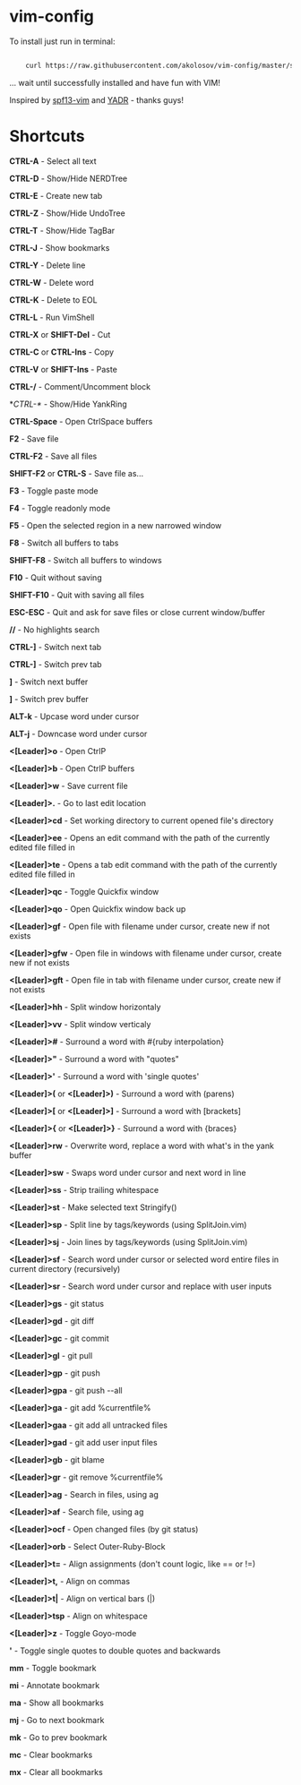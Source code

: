 vim-config
==========

To install just run in terminal:

```bash

    curl https://raw.githubusercontent.com/akolosov/vim-config/master/scripts/bootstrap.sh -L -o - | sh
```

... wait until successfully installed and have fun with VIM!

Inspired by [spf13-vim](http://vim.spf13.com/) and [YADR](http://skwp.github.io/dotfiles/) - thanks guys!


Shortcuts
=========

**CTRL-A** - Select all text

**CTRL-D** - Show/Hide NERDTree

**CTRL-E** - Create new tab

**CTRL-Z** - Show/Hide UndoTree

**CTRL-T** - Show/Hide TagBar

**CTRL-J** - Show bookmarks

**CTRL-Y** - Delete line

**CTRL-W** - Delete word

**CTRL-K** - Delete to EOL

**CTRL-L** - Run VimShell

**CTRL-X** or **SHIFT-Del** - Cut

**CTRL-C** or **CTRL-Ins** - Copy

**CTRL-V** or **SHIFT-Ins** - Paste

**CTRL-/** - Comment/Uncomment block

**CTRL-\** - Show/Hide YankRing

**CTRL-Space** - Open CtrlSpace buffers

**F2** - Save file

**CTRL-F2** - Save all files

**SHIFT-F2** or **CTRL-S** - Save file as...

**F3** - Toggle paste mode

**F4** - Toggle readonly mode

**F5** - Open the selected region in a new narrowed window

**F8** - Switch all buffers to tabs

**SHIFT-F8** - Switch all buffers to windows

**F10** - Quit without saving

**SHIFT-F10** - Quit with saving all files

**ESC-ESC** - Quit and ask for save files or close current window/buffer

**//** - No highlights search

**CTRL-]** - Switch next tab

**CTRL-]** - Switch prev tab

**]** - Switch next buffer

**]** - Switch prev buffer

**ALT-k** - Upcase word under cursor

**ALT-j** - Downcase word under cursor

**<[Leader]>o** - Open CtrlP

**<[Leader]>b** - Open CtrlP buffers

**<[Leader]>w** - Save current file

**<[Leader]>.** - Go to last edit location

**<[Leader]>cd** - Set working directory to current opened file's directory

**<[Leader]>ee** - Opens an edit command with the path of the currently edited file filled in

**<[Leader]>te** - Opens a tab edit command with the path of the currently edited file filled in

**<[Leader]>qc** - Toggle Quickfix window

**<[Leader]>qo** - Open  Quickfix window back up

**<[Leader]>gf** - Open file with filename under cursor, create new if not exists

**<[Leader]>gfw** - Open file in windows with filename under cursor, create new if not exists

**<[Leader]>gft** - Open file in tab with filename under cursor, create new if not exists

**<[Leader]>hh** - Split window horizontaly

**<[Leader]>vv** - Split window verticaly

**<[Leader]>#** - Surround a word with #{ruby interpolation}

**<[Leader]>"** - Surround a word with "quotes"

**<[Leader]>'** - Surround a word with 'single quotes'

**<[Leader]>(** or **<[Leader]>)** - Surround a word with (parens)

**<[Leader]>[** or **<[Leader]>]** - Surround a word with [brackets]

**<[Leader]>{** or **<[Leader]>}** - Surround a word with {braces}

**<[Leader]>rw** - Overwrite word, replace a word with what's in the yank buffer

**<[Leader]>sw** - Swaps word under cursor and next word in line

**<[Leader]>ss** - Strip trailing whitespace

**<[Leader]>st** - Make selected text Stringify()

**<[Leader]>sp** - Split line by tags/keywords (using SplitJoin.vim)

**<[Leader]>sj** - Join lines by tags/keywords (using SplitJoin.vim)

**<[Leader]>sf** - Search word under cursor or selected word entire files in current directory (recursively)

**<[Leader]>sr** - Search word under cursor and replace with user inputs

**<[Leader]>gs** - git status

**<[Leader]>gd** - git diff

**<[Leader]>gc** - git commit

**<[Leader]>gl** - git pull

**<[Leader]>gp** - git push

**<[Leader]>gpa** - git push --all

**<[Leader]>ga** - git add %currentfile%

**<[Leader]>gaa** - git add all untracked files

**<[Leader]>gad** - git add user input files

**<[Leader]>gb** - git blame

**<[Leader]>gr** - git remove %currentfile%

**<[Leader]>ag** - Search in files, using ag

**<[Leader]>af** - Search file, using ag

**<[Leader]>ocf** - Open changed files (by git status)

**<[Leader]>orb** - Select Outer-Ruby-Block

**<[Leader]>t=** - Align assignments (don't count logic, like == or !=)

**<[Leader]>t,** - Align on commas

**<[Leader]>t|** - Align on vertical bars (|)

**<[Leader]>tsp** - Align on whitespace

**<[Leader]>z** - Toggle Goyo-mode

**'** - Toggle single quotes to double quotes and backwards

**mm** - Toggle bookmark

**mi** - Annotate bookmark

**ma** - Show all bookmarks

**mj** - Go to next bookmark

**mk** - Go to prev bookmark

**mc** - Clear bookmarks

**mx** - Clear all bookmarks

